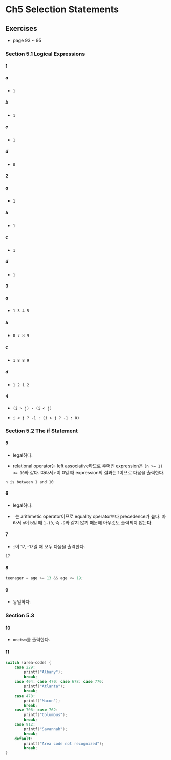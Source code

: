 # Ch5 Selection Statements

## Exercises

- page 93 ~ 95

### Section 5.1 Logical Expressions

#### 1

##### a

- `1`

##### b

- `1`

##### c

- `1`

##### d

- `0`

#### 2

##### a

- `1`

##### b

- `1` 

##### c

- `1`

##### d

- `1`

#### 3

##### a

- `1 3 4 5`

##### b

- `0 7 8 9`

##### c

- `1 8 8 9`

##### d

- `1 2 1 2`

#### 4

- `(i > j) - (i < j)`

- `i < j ? -1 : (i > j ? -1 : 0)`

### Section 5.2 The if Statement

#### 5

- legal하다.

- relational operator는 left associative하므로 주어진 expression은 `(n >= 1) <= 10`와 같다. 따라서 `n`이 0일 때 expression의 결과는 1이므로 다음을 출력한다.

```
n is between 1 and 10

```

#### 6

- legal하다.

- `-`는 arithmetic operator이므로 equality operator보다 precedence가 높다. 따라서 `n`이 5일 때 `1-10`, 즉 `-9`와 같지 않기 때문에 아무것도 출력되지 않는다.

#### 7

- `i`이 17, -17일 때 모두 다음을 출력한다.

```
17

```

#### 8

```c
teenager = age >= 13 && age <= 19;
```

#### 9

- 동일하다.

### Section 5.3

#### 10

- `onetwo`를 출력한다.

#### 11

```c
switch (area-code) {
    case 229:
        printf("Albany");
        break;
    case 404: case 470: case 678: case 770:
        printf("Atlanta");
        break;
    case 478:
        printf("Macon");
        break;
    case 706: case 762:
        printf("Columbus");
        break;
    case 912:
        printf("Savannah");
        break;
    default:
        printf("Area code not recognized");
        break;
}
```

